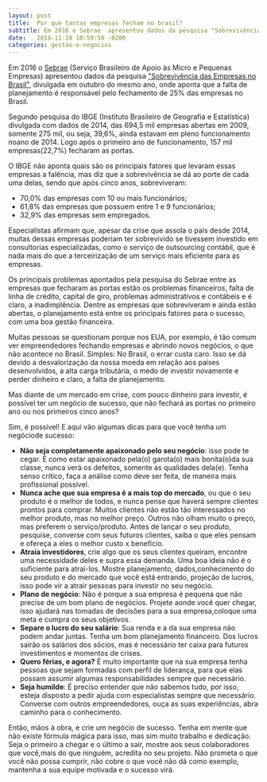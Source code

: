 ```yaml
---
layout: post
title:  Por que tantas empresas fecham no brasil?
subtitle: Em 2016 o Sebrae  apresentou dados da pesquisa "Sobrevivência das Empresas no Brasil", divulgada em outubro do mesmo ano, onde aponta que a falta de planejamento é responsável pelo fechamento de 25% das empresas no Brasil.
date:   2018-11-18 10:59:58 -0200
categories: gestao-e-negocios
---
```


Em 2016 o [Sebrae](http://www.Sebrae.com.br) (Serviço Brasileiro de Apoio às Micro e Pequenas Empresas) apresentou dados da pesquisa ["Sobrevivência das Empresas no Brasil"](http://www.Sebrae.com.br/Sebrae/Portal%20Sebrae/Anexos/sobrevivencia-das-empresas-no-brasil-relatorio-2016.pdf), divulgada em outubro do mesmo ano, onde aponta que a falta de planejamento é responsável pelo fechamento de 25% das empresas no Brasil.

Segundo pesquisa do IBGE (Instituto Brasileiro de Geografia e Estatística) divulgada com dados de 2014, das 694,5 mil empresas abertas em 2009, somente 275 mil, ou seja, 39,6%, ainda estavam em pleno funcionamento noano de 2014. Logo após o primeiro ano de funcionamento, 157 mil empresas(22,7%) fecharam as portas.

O IBGE não aponta quais são os principais fatores que levaram essas empresas a falência, mas diz que a sobrevivência se dá ao porte de cada uma delas, sendo que após cinco anos, sobreviveram:

- 70,0% das empresas com 10 ou mais funcionários;
- 61,8% das empresas que possuem entre 1 e 9 funcionários;
- 32,9% das empresas sem empregados.

Especialistas afirmam que, apesar da crise que assola o país desde 2014, muitas dessas empresas poderiam ter sobrevivido se tivessem investido em consultorias especializadas, como o serviço de outsourcing contábil, que é nada mais do que a terceirização de um serviço mais eficiente para as empresas.

Os principais problemas apontados pela pesquisa do Sebrae entre as empresas que fecharam as portas estão os problemas financeiros, falta de linha de crédito, capital de giro, problemas administrativos e contábeis e é claro, a inadimplência. Dentre as empresas que sobreviveram e ainda estão abertas, o planejamento está entre os principais fatores para o sucesso, com uma boa gestão financeira.

Muitas pessoas se questionam porque nos EUA, por exemplo, é tão comum ver empreendedores fechando empresas e abrindo novos negócios, o que não acontece no Brasil. Simples: No Brasil, o errar custa caro. Isso se dá devido a desvalorização da nossa moeda em relação aos países desenvolvidos, a alta carga tributária, o medo de investir novamente e perder dinheiro e claro, a falta de planejamento.

Mas diante de um mercado em crise, com pouco dinheiro para investir, é possível ter um negócio de sucesso, que não fechará as portas no primeiro ano ou nos primeiros cinco anos?

Sim, é possível! E aqui vão algumas dicas para que você tenha um negóciode sucesso:

- **Não seja completamente apaixonado pelo seu negócio**: isso pode te cegar. É como estar apaixonado pela(o) garota(o) mais bonita(o)da sua classe, nunca verá os defeitos, somente as qualidades dela(e). Tenha senso crítico, faça a análise como deve ser feita, de maneira mais profissional possível.
- **Nunca ache que sua empresa é a mais top do mercado**, ou que o seu produto é o melhor de todos, e nunca pense que haverá sempre clientes prontos para comprar. Muitos clientes não estão tão interessados no melhor produto, mas no melhor preço. Outros não olham muito o preço, mas preferem o serviço/produto. Antes de lançar o seu produto, pesquise, converse com seus futuros clientes, saiba o que eles pensam e ofereça a eles o melhor custo x benefício.
- **Atraia investidores**, crie algo que os seus clientes queiram, encontre uma necessidade deles e supra essa demanda. Uma boa ideia não é o suficiente para atraí-los. Mostre planejamento, dados,conhecimento do seu produto e do mercado que você está entrando, projeção de lucros, isso pode vir a atrair pessoas para investir no seu negócio.
- **Plano de negócio**: Não é porque a sua empresa é pequena que não precise de um bom plano de negócios. Projete aonde você quer chegar, isso ajudará nas tomadas de decisões para a sua empresa,coloque uma meta e cumpra os seus objetivos.
- **Separe o lucro do seu salário**: Sua renda e a da sua empresa não podem andar juntas. Tenha um bom planejamento financeiro. Dos lucros sairão os salários dos sócios, mas é necessário ter caixa para futuros investimentos e momentos de crises.
- **Quero férias, e agora?** É muito importante que na sua empresa tenha pessoas que sejam formadas com perfil de liderança, para que elas possam assumir algumas responsabilidades sempre que necessário.
- **Seja humilde**: É preciso entender que não sabemos tudo, por isso, esteja disposto a pedir ajuda com especialistas sempre que necessário. Converse com outros empreendedores, ouça as suas experiências, abra caminho para o conhecimento.

Então, mãos à obra, e crie um negócio de sucesso. Tenha em mente que não existe fórmula mágica para isso, mas sim muito trabalho e dedicação. Seja o primeiro a chegar e o último a sair, mostre aos seus colaboradores que você,mais do que ninguém, acredita no seu projeto. Não prometa o que você não possa cumprir, não cobre o que você não dá como exemplo, mantenha a sua equipe motivada e o sucesso virá.